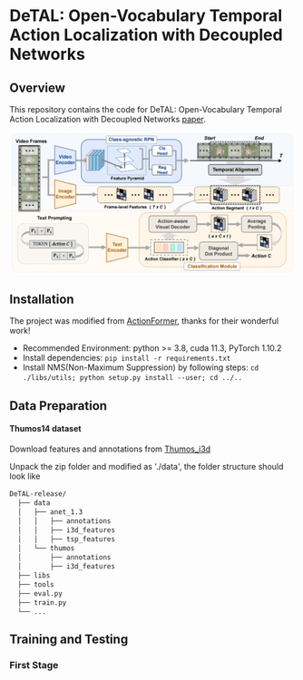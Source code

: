 # DeTAL: Open-Vocabulary Temporal Action Localization with Decoupled Networks

## Overview

This repository contains the code for DeTAL: Open-Vocabulary Temporal Action Localization with Decoupled Networks [paper](https://www.baidu.com). 

![Overview](./assets/overview.png)

## Installation
The project was modified from [ActionFormer](https://github.com/happyharrycn/actionformer_release), thanks for their wonderful work!

+ Recommended Environment: python >= 3.8, cuda 11.3, PyTorch 1.10.2
+ Install dependencies: `pip install -r requirements.txt`
+ Install NMS(Non-Maximum Suppression) by following steps:
  `cd ./libs/utils; python setup.py install --user; cd ../..`

## Data Preparation
#### Thumos14 dataset
Download features and annotations from [Thumos_i3d](https://github.com/happyharrycn/actionformer_release/tree/main)

Unpack the zip folder and modified as './data', the folder structure should look like

```
DeTAL-release/
  ├── data
  │   ├── anet_1.3
  │   │   ├── annotations
  │   │   ├── i3d_features
  │   │   ├── tsp_features
  │   └── thumos
  │       ├── annotations
  │       ├── i3d_features
  ├── libs
  ├── tools
  ├── eval.py
  ├── train.py
  └── ...
```


## Training and Testing

### First Stage
